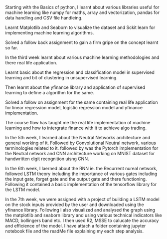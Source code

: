 Starting with the Basics of python, I learnt about various libraries useful for machine learning like numpy for maths, array and vectorization, pandas for data handling and CSV file handleing.

Learnt Matplotlib and Seaborn to visualize the dataset and Sckit learn for implementing machine learning algorithms.

Solved a follow back assignment to gain a firm gripe on the concept learnt so far.

In the third week learnt about various machine learning methodologies and there real life application.

Learnt basic about the regression and classification model in supervised learning and bit of clustering in unsupervised learning.

Then learnt about the yfinance library and application of supervised learning to define a algorithm for the same.

Solved a follow on assignment for the same containing real life application for linear regression model, logistic regression model and yfinance implementation.

The course flow has taught me the real life implementation of machine learning and how to intergrate finance with it to achieve algo trading.

In the 5th week, I learned about the Neutral Networks architecture and general working of it. Followed by Convolutional Neutral network, various terminologies related to it.
followed by was the Pytorch implementation for the Neutral network and CNN architecture working on MNIST dataset for handwritten digit recognition uisng CNN.

In the 6th week, I laerned about the RNN ie. the Recurrent nureal network, followed LSTM theory including the importance of various gates including the input gate, forget gate and the output gate and there functioning.
Following it contained a basic implementation of the tensorflow library for the LSTM model.

In the 7th week, we were assigned with a project of building a LSTM model on the stock inputs provided by the user and downloaded using the yfinance library.
Following I also visualized and analysed the graph using the matplotlib and seaborn library and using various technical indicators like MACD, bollingers band etc.
I then used R2, MSSE to calucate the accuracy and efficience of the model.
I have attach a folder containing jupyter notebook file and the readMe file explaining my each step analysis.
